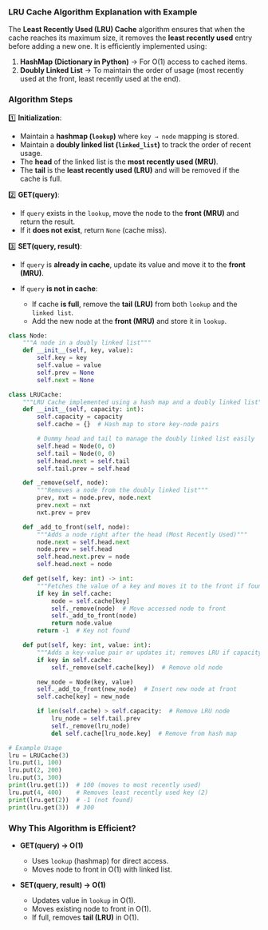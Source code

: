 ### **LRU Cache Algorithm Explanation with Example**

The **Least Recently Used (LRU) Cache** algorithm ensures that when the cache reaches its maximum size, it removes the **least recently used** entry before adding a new one. It is efficiently implemented using:

1.  **HashMap (Dictionary in Python)** → For O(1) access to cached items.
2.  **Doubly Linked List** → To maintain the order of usage (most recently used at the front, least recently used at the end).

### **Algorithm Steps**

1️⃣ **Initialization**:

- Maintain a **hashmap (`lookup`)** where `key → node` mapping is stored.
- Maintain a **doubly linked list (`linked_list`)** to track the order of recent usage.
- The **head** of the linked list is the **most recently used (MRU)**.
- The **tail** is the **least recently used (LRU)** and will be removed if the cache is full.

2️⃣ **GET(query)**:

- If `query` exists in the `lookup`, move the node to the **front (MRU)** and return the result.
- If it **does not exist**, return `None` (cache miss).

3️⃣ **SET(query, result)**:

- If `query` is **already in cache**, update its value and move it to the **front (MRU)**.
- If `query` **is not in cache**:

  - If cache **is full**, remove the **tail (LRU)** from both `lookup` and the `linked list`.
  - Add the new node at the **front (MRU)** and store it in `lookup`.

```python
class Node:
    """A node in a doubly linked list"""
    def __init__(self, key, value):
        self.key = key
        self.value = value
        self.prev = None
        self.next = None

class LRUCache:
    """LRU Cache implemented using a hash map and a doubly linked list"""
    def __init__(self, capacity: int):
        self.capacity = capacity
        self.cache = {}  # Hash map to store key-node pairs

        # Dummy head and tail to manage the doubly linked list easily
        self.head = Node(0, 0)
        self.tail = Node(0, 0)
        self.head.next = self.tail
        self.tail.prev = self.head

    def _remove(self, node):
        """Removes a node from the doubly linked list"""
        prev, nxt = node.prev, node.next
        prev.next = nxt
        nxt.prev = prev

    def _add_to_front(self, node):
        """Adds a node right after the head (Most Recently Used)"""
        node.next = self.head.next
        node.prev = self.head
        self.head.next.prev = node
        self.head.next = node

    def get(self, key: int) -> int:
        """Fetches the value of a key and moves it to the front if found"""
        if key in self.cache:
            node = self.cache[key]
            self._remove(node)  # Move accessed node to front
            self._add_to_front(node)
            return node.value
        return -1  # Key not found

    def put(self, key: int, value: int):
        """Adds a key-value pair or updates it; removes LRU if capacity is exceeded"""
        if key in self.cache:
            self._remove(self.cache[key])  # Remove old node

        new_node = Node(key, value)
        self._add_to_front(new_node)  # Insert new node at front
        self.cache[key] = new_node

        if len(self.cache) > self.capacity:  # Remove LRU node
            lru_node = self.tail.prev
            self._remove(lru_node)
            del self.cache[lru_node.key]  # Remove from hash map

# Example Usage
lru = LRUCache(3)
lru.put(1, 100)
lru.put(2, 200)
lru.put(3, 300)
print(lru.get(1))  # 100 (moves to most recently used)
lru.put(4, 400)    # Removes least recently used key (2)
print(lru.get(2))  # -1 (not found)
print(lru.get(3))  # 300

```

### **Why This Algorithm is Efficient?**

- **GET(query) → O(1)**

  - Uses `lookup` (hashmap) for direct access.
  - Moves node to front in O(1) with linked list.

- **SET(query, result) → O(1)**

  - Updates value in `lookup` in O(1).
  - Moves existing node to front in O(1).
  - If full, removes **tail (LRU)** in O(1).
